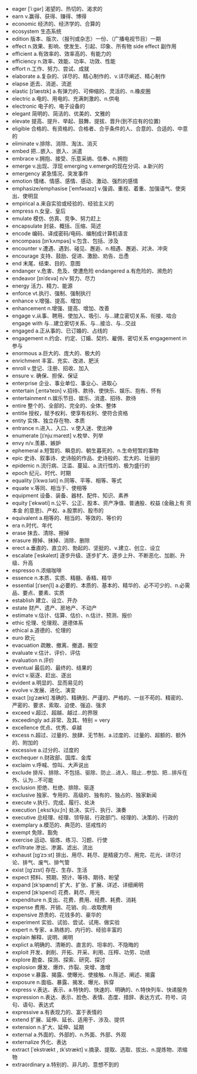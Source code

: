 - eager [ˈiːɡər] 渴望的、热切的、渴求的
- earn v.赢得、获得、赚得、博得
- economic 经济的、经济学的、合算的
- ecosystem 生态系统
- edition 版本、版次、（报刊或杂志）一份、（广播电视节目）一期
- effect n.效果、影响、使发生、引起、印象、所有物  side effect 副作用
- efficient a.有效率的、效率高的、有能力的
- efficiency n.效率、效能、功率、功效、性能
- effort n.工作、努力、尝试、成就
- elaborate a.复杂的、详尽的、精心制作的、v.详尽阐述、精心制作
- elapse 逝去、消逝、流逝
- elastic [ɪˈlæstɪk] a.有弹力的、可伸缩的、灵活的、n.橡皮圈
- electric a.电的、用电的、充满刺激的、n.供电
- electronic 电子的、电子设备的
- elegant 简明的、简洁的、优美的、文雅的
- elevate 提高、提升、举起、鼓舞、提拔、晋升(到不应有的位置)
- eligible 合格的、有资格的、合格者、合乎条件的人、合意的、合适的、中意的
- eliminate v.排除、消除、淘汰、消灭
- embed 把...嵌入、嵌入、派遣
- embrace v.拥抱、接受、乐意采纳、信奉、n.拥抱
- emerge v.出现、浮现 emerging v.emerge的现在分词、a.新兴的
- emergency 紧急情况、突发事件
- emotion 情绪、情感、感情、感动、激动、强烈的感情
- emphasize/emphasise [ˈemfəsaɪz] v.强调、重视、着重、加强语气、使突出、使明显
- empirical a.来自实验或经验的、经验主义的
- empress n.女皇、皇后
- emulate 模仿、仿真、竞争、努力赶上
- encapsulate 封装、概括、压缩、简述
- encode 编码、译成密码/电码、编制成计算机语言
- encompass [ɪnˈkʌmpəs] v.包含、包括、涉及
- encounter v.遭遇、遇到、碰见、邂逅、n.相遇、邂逅、对决、冲突
- encourage 支持、鼓励、促进、激励、劝告、怂恿
- end 末尾、结束、目的、意图
- endanger v.危害、危及、使遭危险  endangered a.有危险的、濒危的
- endeavor [ɪnˈdɛvə] n/v 努力、尽力
- energy 活力、精力、能源
- enforce vt.执行、强制、强制执行
- enhance v.增强、提高、增加
- enhancement  n.增强、提高、增加、改善
- engage v.从事、聘用、使加入、吸引、与...建立密切关系、衔接、啮合 engage with 与...建立密切关系、与...接洽、与...交战
- engaged a.正从事的、已订婚的、占线的
- engagement n.约会、约定、订婚、契约、雇佣、密切关系  engagement in 参与
- enormous a.巨大的、庞大的、极大的
- enrichment 丰富、充实、改进、肥沃
- enroll v.登记、注册、招收、加入
- ensure v. 确保、担保、保证
- enterprise 企业、事业单位、事业心、进取心
- entertain [ˌentəˈteɪn] v.招待、款待、使快乐、娱乐、抱有、怀有
- entertainment n.娱乐节目、娱乐、消遣、招待、款待
- entire 整个的、全部的、完全的、全体、整体
- entitle 授权，赋予权利、使享有权利、使符合资格
- entity 实体、独立存在物、本质
- entrance n.进入、入口、v.使入迷、使出神
- enumerate [ɪˈnjuːməreɪt] v.枚举、列举
- envy n/v.羡慕、嫉妒
- ephemeral a.短暂的、瞬息的、朝生暮死的、n.生命短暂的事物
- epic 史诗、叙事诗、史诗般的作品、史诗般的、宏大的、壮丽的
- epidemic n.流行病、泛滥、蔓延、a.流行性的、极为盛行的
- epoch 纪元、时代、时期
- equality [iˈkwɑːləti] n.同等、平等、相等、等式
- equate v.等同、相当于、使相等
- equipment 设备、装备、器材、配件、知识、素养
- equity [ˈekwəti] n.公平、公正、股本、资产净值、普通股、权益 (金融上有 资本金 的意思)、产权、a.股票的、股市的
- equivalent a.相等的、相当的、等效的、等价的
- era n.时代、年代
- erase 抹去、清除、擦掉
- erasure 擦掉、抹掉、消除、删除
- erect a.垂直的、直立的、勃起的、坚挺的、v.建立、创立、设立
- escalate [ˈeskəleɪt] 逐步升级、逐步扩大、逐步上升、不断恶化、加剧、升级、升高
- espresso n.浓缩咖啡
- essence n.本质、实质、精髓、香精、精华
- essential [ɪˈsenʃl] a.必要的、本质的、基本的、精华的、必不可少的、n.必需品、要点、要素、实质
- establish 建立、设立、开办
- estate 财产、遗产、房地产、不动产
- estimate v.估计、估算、估价、n.估计、预测、报价
- ethic 伦理、伦理观、道德体系
- ethical a.道德的、伦理的
- euro 欧元
- evacuation 疏散、撤离、撤退、搬空
- evaluate v.估计、评价、评估
- evaluation n.评价
- eventual 最后的、最终的、结果的
- evict v.驱逐、赶出、逐出
- evident a.明显的、显而易见的
- evolve v.发展、进化、演变
- exact [ɪɡˈzækt] 准确的、精确到、严谨的、严格的、一丝不苟的、精密的、严密的、要求、索取、迫使、强迫、强求
- exceed v.超过、超越、越过...的界限
- exceedingly ad.非常、及其、特别 = very
- excellence 优点、优秀、卓越
- excess n.超过、过量的、放肆、无节制、a.过度的、过量的、超额的、额外的、附加的
- excessive a.过分的、过度的
- exchequer n.财政部、国库、金库
- exclaim v.呼喊、惊叫、大声说出
- exclude 排斥、排除、不包括、驱除、防止...进入、阻止...参加、把...排斥在外、认为...不可能
- exclusion 拒绝、杜绝、排除、驱逐
- exclusive 独家、专用的、高级的、独有的、独占的、独家新闻
- execute v.执行、完成、履行、处决
- execution [ˌeksɪˈkjuːʃn] 处决、实行、执行、演奏
- executive 总经理、经理、领导层、行政部门、经理的、决策的、行政的
- exemplary a.模范的、典范的、惩戒性的
- exempt 免除、豁免
- exercise 运动、锻炼、练习、习题、行使
- exfiltrate 渗出、渗漏、滤出、流出
- exhaust [ɪɡˈzɔːst] 排出、用尽、耗尽、是精疲力尽、用完、花光、详尽讨论、排气、废气、排气管
- exist [ɪɡˈzɪst] 存在、生存、生活
- expect 预料、预期、预计、等待、期待、盼望
- expand [ɪkˈspænd] 扩大、扩张、扩展、详述、详细阐明
- expend [ɪkˈspend] 花费、耗尽、用光
- expenditure n.支出、花费、费用、经费、耗费、消耗
- expense 费用、开销、花销、向...收取费用
- expensive 昂贵的、花钱多的、豪华的
- experiment 实验、试验、尝试、试用、做实验
- expert n.专家、a.熟练的、内行的、经验丰富的
- explain 解释、说明、阐明
- explict a.明确的、清晰的、直言的、坦率的、不隐晦的
- exploit 开发、剥削、开拓、开采、利用、压榨、功劳、功绩
- explore 勘查、探测、探索、研究、探讨
- explosion 爆发、爆炸、炸裂、突增、激增
- expose v.暴露、揭露、使曝光、使接触、n.陈述、阐述、揭露
- exposure n.面临、暴露、揭发、曝光、拆穿
- express v.表达、表示、a.特快的、快速的、明确的、n.特快列车、快递服务
- expression n.表达、表示、脸色、表情、态度、措辞、表达方式、符号、词句、语句、表达式
- expressive a.有表现力的、富于表情的
- extend 扩展、延伸、延长、适用于、涉及、提供
- extension n.扩大、延伸、延期
- external a.外面的、外部的、n.外面、外部、外观
- externalize 外化、表达
- extract [ˈekstrækt , ɪkˈstrækt] v.摘录、提取、选取、拔出、n.提炼物、浓缩物
- extraordinary a.特别的、非凡的、意想不到的